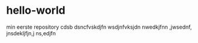 # hello-world
min eerste repository
cdsb dsncfvskdjfn wsdjnfvksjdn nwedkjfnn ,jwsednf, jnsdekljfjn,j ns,edjfn
